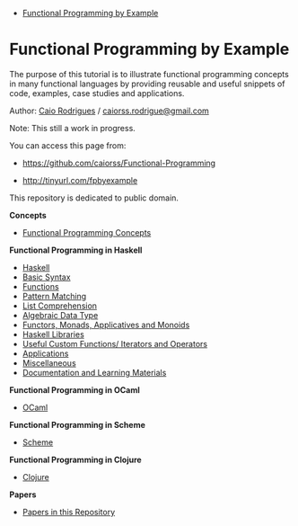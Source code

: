 - [Functional Programming by Example](#functional-programming-by-example)


# Functional Programming by Example<a id="sec-1" name="sec-1"></a>


The purpose of this tutorial is to illustrate functional programming
concepts in many functional languages by providing reusable and
useful snippets of code, examples, case studies and applications. 

Author:   [Caio Rodrigues](https://www.linkedin.com/in/caiorodrigues) / <caiorss.rodrigue@gmail.com> 

Note: This still a work in progress.

You can access this page from:

-   <https://github.com/caiorss/Functional-Programming>

-   <http://tinyurl.com/fpbyexample>

This repository is dedicated to public domain.

**Concepts**

-   [Functional Programming Concepts](haskell/Functional_Programming_Concepts.md)

**Functional Programming in Haskell**

-   [Haskell](haskell/Haskell.md)
-   [Basic Syntax](haskell/Basic_Syntax.md)
-   [Functions](haskell/Functions.md)
-   [Pattern Matching](haskell/Pattern_Matching.md)
-   [List Comprehension](haskell/List_Comprehension.md)
-   [Algebraic Data Type](haskell/Algebraic_Data_Types.md)
-   [Functors, Monads, Applicatives and Monoids](haskell/Functors__Monads__Applicatives_and_Monoids.md)
-   [Haskell Libraries](haskell/Libraries.md)
-   [Useful Custom Functions/ Iterators and Operators](haskell/Useful_Custom_Functions__Iterators_and_Operators.md)
-   [Applications](haskell/Applications.md)
-   [Miscellaneous](haskell/Miscellaneous.md)
-   [Documentation and Learning Materials](haskell/Documentation_and_Learning_Materials.md)

**Functional Programming in OCaml**

-   [OCaml](ocaml/README.md)

**Functional Programming in Scheme**

-   [Scheme](scheme/README.md)

**Functional Programming in Clojure**

-   [Clojure](clojure/README.md)

**Papers** 

-   [Papers in this Repository](papers/README.md)
